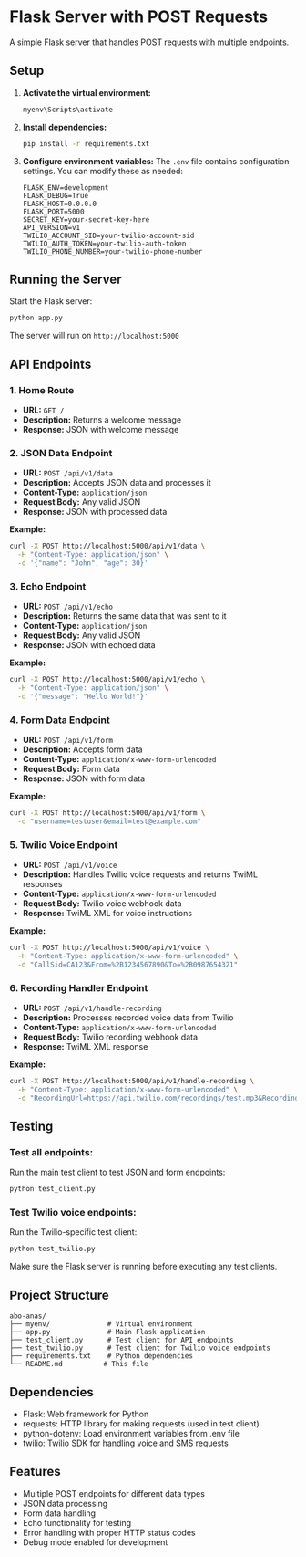 # Flask Server with POST Requests

A simple Flask server that handles POST requests with multiple endpoints.

## Setup

1. **Activate the virtual environment:**
   ```bash
   myenv\Scripts\activate
   ```

2. **Install dependencies:**
   ```bash
   pip install -r requirements.txt
   ```

3. **Configure environment variables:**
   The `.env` file contains configuration settings. You can modify these as needed:
   ```
   FLASK_ENV=development
   FLASK_DEBUG=True
   FLASK_HOST=0.0.0.0
   FLASK_PORT=5000
   SECRET_KEY=your-secret-key-here
   API_VERSION=v1
   TWILIO_ACCOUNT_SID=your-twilio-account-sid
   TWILIO_AUTH_TOKEN=your-twilio-auth-token
   TWILIO_PHONE_NUMBER=your-twilio-phone-number
   ```

## Running the Server

Start the Flask server:
```bash
python app.py
```

The server will run on `http://localhost:5000`

## API Endpoints

### 1. Home Route
- **URL:** `GET /`
- **Description:** Returns a welcome message
- **Response:** JSON with welcome message

### 2. JSON Data Endpoint
- **URL:** `POST /api/v1/data`
- **Description:** Accepts JSON data and processes it
- **Content-Type:** `application/json`
- **Request Body:** Any valid JSON
- **Response:** JSON with processed data

**Example:**
```bash
curl -X POST http://localhost:5000/api/v1/data \
  -H "Content-Type: application/json" \
  -d '{"name": "John", "age": 30}'
```

### 3. Echo Endpoint
- **URL:** `POST /api/v1/echo`
- **Description:** Returns the same data that was sent to it
- **Content-Type:** `application/json`
- **Request Body:** Any valid JSON
- **Response:** JSON with echoed data

**Example:**
```bash
curl -X POST http://localhost:5000/api/v1/echo \
  -H "Content-Type: application/json" \
  -d '{"message": "Hello World!"}'
```

### 4. Form Data Endpoint
- **URL:** `POST /api/v1/form`
- **Description:** Accepts form data
- **Content-Type:** `application/x-www-form-urlencoded`
- **Request Body:** Form data
- **Response:** JSON with form data

**Example:**
```bash
curl -X POST http://localhost:5000/api/v1/form \
  -d "username=testuser&email=test@example.com"
```

### 5. Twilio Voice Endpoint
- **URL:** `POST /api/v1/voice`
- **Description:** Handles Twilio voice requests and returns TwiML responses
- **Content-Type:** `application/x-www-form-urlencoded`
- **Request Body:** Twilio voice webhook data
- **Response:** TwiML XML for voice instructions

**Example:**
```bash
curl -X POST http://localhost:5000/api/v1/voice \
  -H "Content-Type: application/x-www-form-urlencoded" \
  -d "CallSid=CA123&From=%2B1234567890&To=%2B0987654321"
```

### 6. Recording Handler Endpoint
- **URL:** `POST /api/v1/handle-recording`
- **Description:** Processes recorded voice data from Twilio
- **Content-Type:** `application/x-www-form-urlencoded`
- **Request Body:** Twilio recording webhook data
- **Response:** TwiML XML response

**Example:**
```bash
curl -X POST http://localhost:5000/api/v1/handle-recording \
  -H "Content-Type: application/x-www-form-urlencoded" \
  -d "RecordingUrl=https://api.twilio.com/recordings/test.mp3&RecordingSid=RE123"
```

## Testing

### Test all endpoints:
Run the main test client to test JSON and form endpoints:
```bash
python test_client.py
```

### Test Twilio voice endpoints:
Run the Twilio-specific test client:
```bash
python test_twilio.py
```

Make sure the Flask server is running before executing any test clients.

## Project Structure

```
abo-anas/
├── myenv/              # Virtual environment
├── app.py              # Main Flask application
├── test_client.py      # Test client for API endpoints
├── test_twilio.py      # Test client for Twilio voice endpoints
├── requirements.txt    # Python dependencies
└── README.md          # This file
```

## Dependencies

- Flask: Web framework for Python
- requests: HTTP library for making requests (used in test client)
- python-dotenv: Load environment variables from .env file
- twilio: Twilio SDK for handling voice and SMS requests

## Features

- Multiple POST endpoints for different data types
- JSON data processing
- Form data handling
- Echo functionality for testing
- Error handling with proper HTTP status codes
- Debug mode enabled for development
